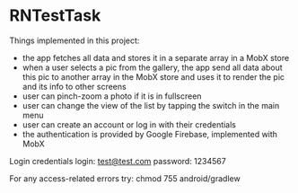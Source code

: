 # RNTestTask

Things implemented in this project:

- the app fetches all data and stores it in a separate array in a MobX store
- when a user selects a pic from the gallery, the app send all data about this pic to another array in the MobX store and uses it to render the pic and its info to other screens
- user can pinch-zoom a photo if it is in fullscreen
- user can change the view of the list by tapping the switch in the main menu
- user can create an account or log in with their credentials
- the authentication is provided by Google Firebase, implemented with MobX

Login credentials
    login: test@test.com
    password: 1234567

For any access-related errors try:
    chmod 755 android/gradlew